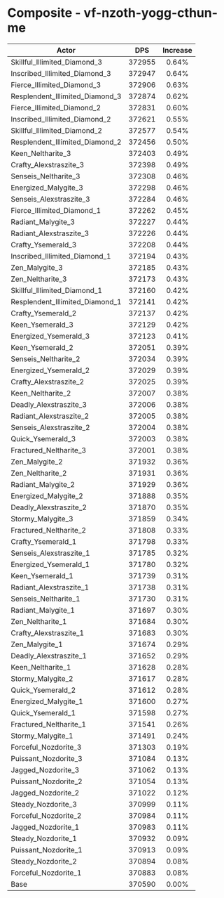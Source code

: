 # Composite - vf-nzoth-yogg-cthun-me
| Actor | DPS | Increase |
|---|:---:|:---:|
|Skillful_Illimited_Diamond_3|372955|0.64%|
|Inscribed_Illimited_Diamond_3|372947|0.64%|
|Fierce_Illimited_Diamond_3|372906|0.63%|
|Resplendent_Illimited_Diamond_3|372874|0.62%|
|Fierce_Illimited_Diamond_2|372831|0.60%|
|Inscribed_Illimited_Diamond_2|372621|0.55%|
|Skillful_Illimited_Diamond_2|372577|0.54%|
|Resplendent_Illimited_Diamond_2|372456|0.50%|
|Keen_Neltharite_3|372403|0.49%|
|Crafty_Alexstraszite_3|372398|0.49%|
|Senseis_Neltharite_3|372308|0.46%|
|Energized_Malygite_3|372298|0.46%|
|Senseis_Alexstraszite_3|372284|0.46%|
|Fierce_Illimited_Diamond_1|372262|0.45%|
|Radiant_Malygite_3|372227|0.44%|
|Radiant_Alexstraszite_3|372226|0.44%|
|Crafty_Ysemerald_3|372208|0.44%|
|Inscribed_Illimited_Diamond_1|372194|0.43%|
|Zen_Malygite_3|372185|0.43%|
|Zen_Neltharite_3|372173|0.43%|
|Skillful_Illimited_Diamond_1|372160|0.42%|
|Resplendent_Illimited_Diamond_1|372141|0.42%|
|Crafty_Ysemerald_2|372137|0.42%|
|Keen_Ysemerald_3|372129|0.42%|
|Energized_Ysemerald_3|372123|0.41%|
|Keen_Ysemerald_2|372051|0.39%|
|Senseis_Neltharite_2|372034|0.39%|
|Energized_Ysemerald_2|372029|0.39%|
|Crafty_Alexstraszite_2|372025|0.39%|
|Keen_Neltharite_2|372007|0.38%|
|Deadly_Alexstraszite_3|372006|0.38%|
|Radiant_Alexstraszite_2|372005|0.38%|
|Senseis_Alexstraszite_2|372004|0.38%|
|Quick_Ysemerald_3|372003|0.38%|
|Fractured_Neltharite_3|372001|0.38%|
|Zen_Malygite_2|371932|0.36%|
|Zen_Neltharite_2|371931|0.36%|
|Radiant_Malygite_2|371929|0.36%|
|Energized_Malygite_2|371888|0.35%|
|Deadly_Alexstraszite_2|371870|0.35%|
|Stormy_Malygite_3|371859|0.34%|
|Fractured_Neltharite_2|371808|0.33%|
|Crafty_Ysemerald_1|371798|0.33%|
|Senseis_Alexstraszite_1|371785|0.32%|
|Energized_Ysemerald_1|371780|0.32%|
|Keen_Ysemerald_1|371739|0.31%|
|Radiant_Alexstraszite_1|371738|0.31%|
|Senseis_Neltharite_1|371730|0.31%|
|Radiant_Malygite_1|371697|0.30%|
|Zen_Neltharite_1|371684|0.30%|
|Crafty_Alexstraszite_1|371683|0.30%|
|Zen_Malygite_1|371674|0.29%|
|Deadly_Alexstraszite_1|371652|0.29%|
|Keen_Neltharite_1|371628|0.28%|
|Stormy_Malygite_2|371617|0.28%|
|Quick_Ysemerald_2|371612|0.28%|
|Energized_Malygite_1|371600|0.27%|
|Quick_Ysemerald_1|371598|0.27%|
|Fractured_Neltharite_1|371541|0.26%|
|Stormy_Malygite_1|371491|0.24%|
|Forceful_Nozdorite_3|371303|0.19%|
|Puissant_Nozdorite_3|371084|0.13%|
|Jagged_Nozdorite_3|371062|0.13%|
|Puissant_Nozdorite_2|371054|0.13%|
|Jagged_Nozdorite_2|371022|0.12%|
|Steady_Nozdorite_3|370999|0.11%|
|Forceful_Nozdorite_2|370984|0.11%|
|Jagged_Nozdorite_1|370983|0.11%|
|Steady_Nozdorite_1|370932|0.09%|
|Puissant_Nozdorite_1|370913|0.09%|
|Steady_Nozdorite_2|370894|0.08%|
|Forceful_Nozdorite_1|370883|0.08%|
|Base|370590|0.00%|
